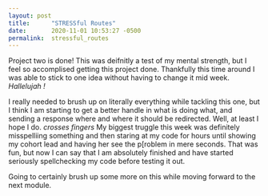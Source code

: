 ```yaml
---
layout: post
title:      "STRESSful Routes"
date:       2020-11-01 10:53:27 -0500
permalink:  stressful_routes
---
```



Project two is done! This was deifnitly a test of my mental strength, but I feel so accomplised getting this project done. Thankfully this time around I was able to stick to one idea without having to change it mid week. *Hallelujah !*

I really needed to brush up on literally everything while tackling this one, but I think I am starting to get a better handle in what is doing what, and sending a response where and where it should be redirected. Well, at least I hope I do. *crosses fingers* 
My biggest truggle this week was definitely misspelliing something and then staring at my code for hours until showing my cohort lead and having her see the p[roblem in mere seconds. That was fun, but now I can say that I am absolutely finished and have started seriously spellchecking my code before testing it out. 

Going to certainly brush up some more on this while moving forward to the next module.
